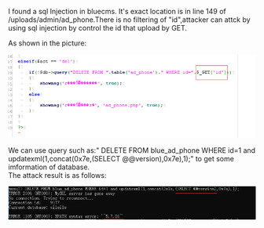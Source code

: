 
I found a sql Injection in bluecms. It's exact location is in line 149 of /uploads/admin/ad_phone.There is no filtering of "id",attacker can attck by using sql injection by control the id that upload by GET.   

As shown in the picture:  

![avatar](/pictures/ad_phone.png)   

We can use query such as:" DELETE FROM blue_ad_phone WHERE id=1 and updatexml(1,concat(0x7e,(SELECT @@version),0x7e),1);" to get some imformation of database.  
The attack result is as follows:  

![avatar](/pictures/result.png) 
